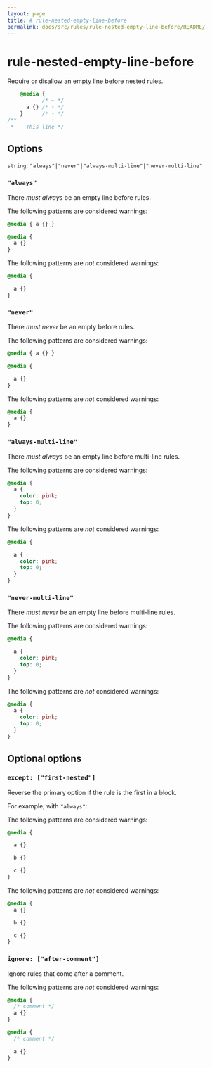 ```yaml
---
layout: page
title: # rule-nested-empty-line-before
permalink: docs/src/rules/rule-nested-empty-line-before/README/
---
```


# rule-nested-empty-line-before

Require or disallow an empty line before nested rules.

```css
    @media {
           /* ← */
      a {} /* ↑ */
    }      /* ↑ */
/**           ↑
 *    This line */
```

## Options

`string`: `"always"|"never"|"always-multi-line"|"never-multi-line"`

### `"always"`

There *must always* be an empty line before rules.

The following patterns are considered warnings:

```css
@media { a {} }
```

```css
@media {
  a {}
}
```

The following patterns are *not* considered warnings:

```css
@media {

  a {}
}
```

### `"never"`

There *must never* be an empty before rules.

The following patterns are considered warnings:

```css
@media { a {} }
```

```css
@media {

  a {}
}
```

The following patterns are *not* considered warnings:

```css
@media {
  a {}
}
```

### `"always-multi-line"`

There *must always* be an empty line before multi-line rules.

The following patterns are considered warnings:

```css
@media {
  a {
    color: pink;
    top: 0;
  }
}
```

The following patterns are *not* considered warnings:

```css
@media {

  a {
    color: pink;
    top: 0;
  }
}
```

### `"never-multi-line"`

There *must never* be an empty line before multi-line rules.

The following patterns are considered warnings:

```css
@media {

  a {
    color: pink;
    top: 0;
  }
}
```

The following patterns are *not* considered warnings:

```css
@media {
  a {
    color: pink;
    top: 0;
  }
}
```

## Optional options

### `except: ["first-nested"]`

Reverse the primary option if the rule is the first in a block.

For example, with `"always"`:

The following patterns are considered warnings:

```css
@media {

  a {}

  b {}

  c {}
}
```

The following patterns are *not* considered warnings:

```css
@media {
  a {}

  b {}

  c {}
}
```

### `ignore: ["after-comment"]`

Ignore rules that come after a comment.

The following patterns are *not* considered warnings:

```css
@media {
  /* comment */
  a {}
}
```

```css
@media {
  /* comment */

  a {}
}
```
